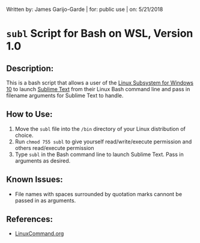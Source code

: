Written by: James Garijo-Garde | for: public use | on: 5/21/2018

`subl` Script for Bash on WSL, Version 1.0
==========================================


## Description:
This is a bash script that allows a user of the [Linux Subsystem for Windows 10](https://docs.microsoft.com/en-us/windows/wsl/about)
to launch [Sublime Text](https://www.sublimetext.com) from their Linux Bash
command line and pass in filename arguments for Sublime Text to handle.

## How to Use:
1. Move the `subl` file into the `/bin` directory of your Linux distribution of choice.
2. Run `chmod 755 subl` to give yourself read/write/execute permission and others read/execute permission
3. Type `subl` in the Bash command line to launch Sublime Text. Pass in arguments as desired.

## Known Issues:
* File names with spaces surrounded by quotation marks cannont be passed in as arguments.

## References:
* [LinuxCommand.org](http://linuxcommand.org/lc3_writing_shell_scripts.php)